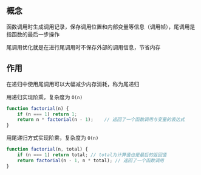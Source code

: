 ## 概念
函数调用时生成调用记录，保存调用位置和内部变量等信息（调用帧），尾调用是指函数的最后一步操作

尾调用优化就是在进行尾调用时不保存外部的调用信息，节省内存

## 作用
在递归中使用尾调用可以大幅减少内存消耗，称为尾递归

用递归实现阶乘，复杂度为 `O(n)`
```js
function factorial(n) {
    if (n === 1) return 1;
    return n * factorial(n - 1);    // 返回了一个函数调用与变量的表达式
}
```

用尾递归方式实现阶乘，复杂度为 `O(n)`
```js
function factorial(n, total) {
    if (n === 1) return total; // total为计算值也是最后的返回值
    return factorial(n - 1, n * total); // 返回了一个函数调用
}
```
